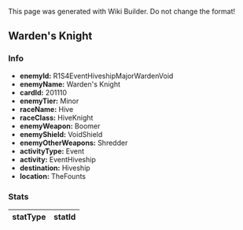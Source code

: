 <span class="wiki-builder">This page was generated with Wiki Builder. Do not change the format!</span>

## Warden's Knight
### Info
* **enemyId:** R1S4EventHiveshipMajorWardenVoid
* **enemyName:** Warden's Knight
* **cardId:** 201110
* **enemyTier:** Minor
* **raceName:** Hive
* **raceClass:** HiveKnight
* **enemyWeapon:** Boomer
* **enemyShield:** VoidShield
* **enemyOtherWeapons:** Shredder
* **activityType:** Event
* **activity:** EventHiveship
* **destination:** Hiveship
* **location:** TheFounts

### Stats
statType | statId
-------- | ------


